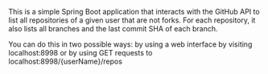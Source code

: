 This is a simple Spring Boot application that interacts with the GitHub API 
to list all repositories of a given user that are not forks. For each repository, 
it also lists all branches and the last commit SHA of each branch.

You can do this in two possible ways: by using a web interface by visiting localhost:8998
or by using GET requests to localhost:8998/{userName}/repos